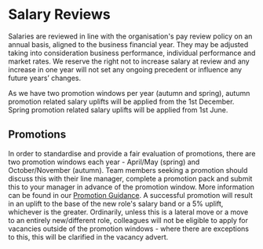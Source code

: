 # Salary Reviews

Salaries are reviewed in line with the organisation's pay review policy on an annual basis, aligned to the business financial year. They may be adjusted taking into consideration business performance, individual performance and market rates. We reserve the right not to increase salary at review and any increase in one year will not set any ongoing precedent or influence any future years’ changes. 

As we have two promotion windows per year (autumn and spring), autumn promotion related salary uplifts will be applied from the 1st December. Spring promotion related salary uplifts will be applied from 1st June. 

## Promotions

In order to standardise and provide a fair evaluation of promotions, there are two promotion windows each year - April/May (spring) and October/November (autumn).
Team members seeking a promotion should discuss this with their line manager, complete a promotion pack and submit this to your manager in advance of the promotion window. More information can be found in our [Promotion Guidance](https://docs.google.com/document/d/1SU_vMpC2Bp3M1qLO6kvKwmyUN4GWjSnCnJVxrdLUv5U/edit).
A successful promotion will result in an uplift to the base of the new role's salary band or a 5% uplift, whichever is the greater.
Ordinarily, unless this is a lateral move or a move to an entirely new/different role, colleagues will not be eligible to apply for vacancies outside of the promotion windows - where there are exceptions to this, this will be clarified in the vacancy advert.
